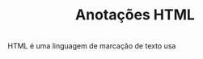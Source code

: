 <h1 style="text-align: center;">Anotações HTML</h1>
<br>
HTML é uma linguagem de marcação de texto usa